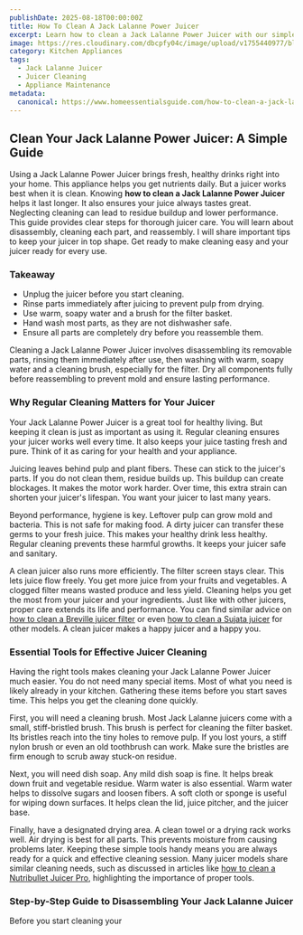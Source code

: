 ```yaml
---
publishDate: 2025-08-18T00:00:00Z
title: How To Clean A Jack Lalanne Power Juicer
excerpt: Learn how to clean a Jack Lalanne Power Juicer with our simple, step-by-step guide for lasting performance and fresh-tasting juice.
image: https://res.cloudinary.com/dbcpfy04c/image/upload/v1755440977/blog_image_1755440977_di7gkt.webp
category: Kitchen Appliances
tags:
  - Jack Lalanne Juicer
  - Juicer Cleaning
  - Appliance Maintenance
metadata:
  canonical: https://www.homeessentialsguide.com/how-to-clean-a-jack-lalanne-power-juicer
---
```


## Clean Your Jack Lalanne Power Juicer: A Simple Guide

Using a Jack Lalanne Power Juicer brings fresh, healthy drinks right into your home. This appliance helps you get nutrients daily. But a juicer works best when it is clean. Knowing **how to clean a Jack Lalanne Power Juicer** helps it last longer. It also ensures your juice always tastes great. Neglecting cleaning can lead to residue buildup and lower performance. This guide provides clear steps for thorough juicer care. You will learn about disassembly, cleaning each part, and reassembly. I will share important tips to keep your juicer in top shape. Get ready to make cleaning easy and your juicer ready for every use.

### Takeaway

*   Unplug the juicer before you start cleaning.
*   Rinse parts immediately after juicing to prevent pulp from drying.
*   Use warm, soapy water and a brush for the filter basket.
*   Hand wash most parts, as they are not dishwasher safe.
*   Ensure all parts are completely dry before you reassemble them.

Cleaning a Jack Lalanne Power Juicer involves disassembling its removable parts, rinsing them immediately after use, then washing with warm, soapy water and a cleaning brush, especially for the filter. Dry all components fully before reassembling to prevent mold and ensure lasting performance.

### Why Regular Cleaning Matters for Your Juicer

Your Jack Lalanne Power Juicer is a great tool for healthy living. But keeping it clean is just as important as using it. Regular cleaning ensures your juicer works well every time. It also keeps your juice tasting fresh and pure. Think of it as caring for your health and your appliance.

Juicing leaves behind pulp and plant fibers. These can stick to the juicer's parts. If you do not clean them, residue builds up. This buildup can create blockages. It makes the motor work harder. Over time, this extra strain can shorten your juicer's lifespan. You want your juicer to last many years.

Beyond performance, hygiene is key. Leftover pulp can grow mold and bacteria. This is not safe for making food. A dirty juicer can transfer these germs to your fresh juice. This makes your healthy drink less healthy. Regular cleaning prevents these harmful growths. It keeps your juicer safe and sanitary.

A clean juicer also runs more efficiently. The filter screen stays clear. This lets juice flow freely. You get more juice from your fruits and vegetables. A clogged filter means wasted produce and less yield. Cleaning helps you get the most from your juicer and your ingredients. Just like with other juicers, proper care extends its life and performance. You can find similar advice on [how to clean a Breville juicer filter](https://homeessentialsguide.com/how-to-clean-breville-juicer-filter) or even [how to clean a Sujata juicer](https://homeessentialsguide.com/how-to-clean-sujata-juicer) for other models. A clean juicer makes a happy juicer and a happy you.

### Essential Tools for Effective Juicer Cleaning

Having the right tools makes cleaning your Jack Lalanne Power Juicer much easier. You do not need many special items. Most of what you need is likely already in your kitchen. Gathering these items before you start saves time. This helps you get the cleaning done quickly.

First, you will need a cleaning brush. Most Jack Lalanne juicers come with a small, stiff-bristled brush. This brush is perfect for cleaning the filter basket. Its bristles reach into the tiny holes to remove pulp. If you lost yours, a stiff nylon brush or even an old toothbrush can work. Make sure the bristles are firm enough to scrub away stuck-on residue.

Next, you will need dish soap. Any mild dish soap is fine. It helps break down fruit and vegetable residue. Warm water is also essential. Warm water helps to dissolve sugars and loosen fibers. A soft cloth or sponge is useful for wiping down surfaces. It helps clean the lid, juice pitcher, and the juicer base.

Finally, have a designated drying area. A clean towel or a drying rack works well. Air drying is best for all parts. This prevents moisture from causing problems later. Keeping these simple tools handy means you are always ready for a quick and effective cleaning session. Many juicer models share similar cleaning needs, such as discussed in articles like [how to clean a Nutribullet Juicer Pro](https://homeessentialsguide.com/how-to-clean-nutribullet-juicer-pro), highlighting the importance of proper tools.

### Step-by-Step Guide to Disassembling Your Jack Lalanne Juicer

Before you start cleaning your